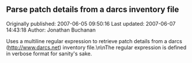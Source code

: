 ## Parse patch details from a darcs inventory file 
Originally published: 2007-06-05 09:50:16 
Last updated: 2007-06-07 14:43:18 
Author: Jonathan Buchanan 
 
Uses a multiline regular expression to retrieve patch details from a darcs (http://www.darcs.net) inventory file.\n\nThe regular expression is defined in verbose format for sanity's sake.